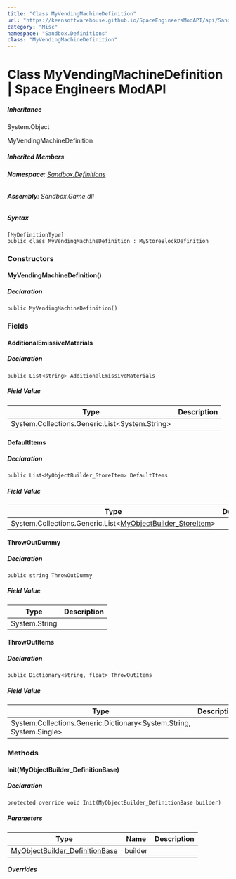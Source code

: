 ```yaml
---
title: "Class MyVendingMachineDefinition"
url: "https://keensoftwarehouse.github.io/SpaceEngineersModAPI/api/Sandbox.Definitions.MyVendingMachineDefinition.html"
category: "Misc"
namespace: "Sandbox.Definitions"
class: "MyVendingMachineDefinition"
---
```


# Class MyVendingMachineDefinition | Space Engineers ModAPI

##### Inheritance

System.Object

MyVendingMachineDefinition

##### Inherited Members

###### **Namespace**: [Sandbox.Definitions](https://keensoftwarehouse.github.io/SpaceEngineersModAPI/api/Sandbox.Definitions.html)

###### **Assembly**: Sandbox.Game.dll

##### Syntax

```
[MyDefinitionType]
public class MyVendingMachineDefinition : MyStoreBlockDefinition
```

### Constructors

#### MyVendingMachineDefinition()

##### Declaration

```
public MyVendingMachineDefinition()
```

### Fields

#### AdditionalEmissiveMaterials

##### Declaration

```
public List<string> AdditionalEmissiveMaterials
```

##### Field Value

| Type | Description |
| --- | --- |
| System.Collections.Generic.List<System.String\> |     |

#### DefaultItems

##### Declaration

```
public List<MyObjectBuilder_StoreItem> DefaultItems
```

##### Field Value

| Type | Description |
| --- | --- |
| System.Collections.Generic.List<[MyObjectBuilder\_StoreItem](https://keensoftwarehouse.github.io/SpaceEngineersModAPI/api/VRage.Game.ObjectBuilders.Definitions.MyObjectBuilder_StoreItem.html)\> |     |

#### ThrowOutDummy

##### Declaration

```
public string ThrowOutDummy
```

##### Field Value

| Type | Description |
| --- | --- |
| System.String |     |

#### ThrowOutItems

##### Declaration

```
public Dictionary<string, float> ThrowOutItems
```

##### Field Value

| Type | Description |
| --- | --- |
| System.Collections.Generic.Dictionary<System.String, System.Single\> |     |

### Methods

#### Init(MyObjectBuilder\_DefinitionBase)

##### Declaration

```
protected override void Init(MyObjectBuilder_DefinitionBase builder)
```

##### Parameters

| Type | Name | Description |
| --- | --- | --- |
| [MyObjectBuilder\_DefinitionBase](https://keensoftwarehouse.github.io/SpaceEngineersModAPI/api/VRage.Game.MyObjectBuilder_DefinitionBase.html) | builder |     |

##### Overrides